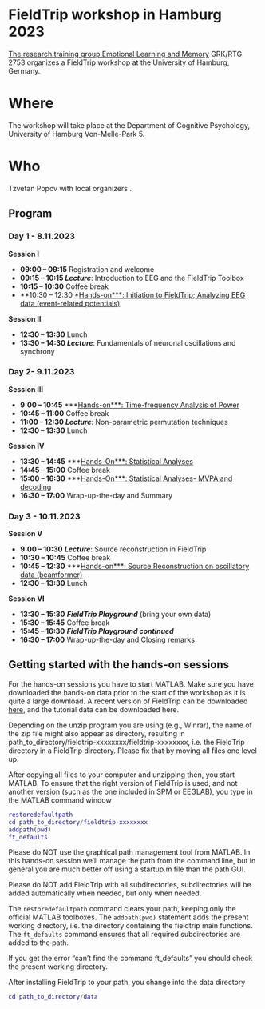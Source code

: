 # FieldTrip workshop in Hamburg 2023

[The research training group Emotional Learning and Memory](https://www.grk2753.uni-hamburg.de/) GRK/RTG 2753 organizes a FieldTrip workshop at the University of Hamburg, Germany.

# Where

The workshop will take place at the Department of Cognitive Psychology, University of Hamburg Von-Melle-Park 5.

# Who

Tzvetan Popov with local organizers .

## Program

### **Day 1 - 8.11.2023**

**Session I**

- **09:00 – 09:15** Registration and welcome
- **09:15 – 10:15 *Lecture***: Introduction to EEG and the FieldTrip Toolbox
- **10:15 – 10:30** Coffee break
- **10:30 – 12:30 *[Hands-on***: Initiation to FieldTrip; Analyzing EEG data (event-related potentials)](https://www.notion.so/9b48e6f48d824aa488b7cea8084a827c?pvs=21)

**Session II**

- **12:30 – 13:30** Lunch
- **13:30 – 14:30 *Lecture***: Fundamentals of neuronal oscillations and synchrony

### **Day 2- 9.11.2023**

**Session III**

- **9:00 – 10:45** ***[Hands-on***: Time-frequency Analysis of Power](https://www.notion.so/9b48e6f48d824aa488b7cea8084a827c?pvs=21)
- **10:45 – 11:00** Coffee break
- **11:00 – 12:30 *Lecture***: Non-parametric permutation techniques
- **12:30 – 13:30** Lunch

**Session IV**

- **13:30 – 14:45** ***[Hands-On***: Statistical Analyses](https://www.notion.so/9b48e6f48d824aa488b7cea8084a827c?pvs=21)
- **14:45 – 15:00** Coffee break
- **15:00 – 16:30** ***[Hands-On***: Statistical Analyses- MVPA and decoding](https://www.notion.so/9b48e6f48d824aa488b7cea8084a827c?pvs=21)
- **16:30 – 17:00** Wrap-up-the-day and Summary

### **Day 3 - 10.11.2023**

**Session V**

- **9:00 – 10:30** ***Lecture***: Source reconstruction in FieldTrip
- **10:30 – 10:45** Coffee break
- **10:45 – 12:30** ***[Hands-on***: Source Reconstruction on oscillatory data (beamformer)](https://www.notion.so/9b48e6f48d824aa488b7cea8084a827c?pvs=21)
- **12:30 – 13:30** Lunch

**Session VI**

- **13:30 – 15:30** ***FieldTrip Playground*** (bring your own data)
- **15:30 – 15:45** Coffee break
- **15:45 – 16:30** ***FieldTrip Playground continued***
- **16:30 – 17:00** Wrap-up-the-day and Closing remarks

## Getting started with the hands-on sessions

For the hands-on sessions you have to start MATLAB. Make sure you 
have downloaded the hands-on data prior to the start of the workshop as 
it is quite a large download. A recent version of FieldTrip can be 
downloaded [here](https://www.fieldtriptoolbox.org/download/), and the tutorial data can be downloaded here.

Depending on the unzip program you are using (e.g., Winrar), the 
name of the zip file might also appear as directory, resulting in 
path_to_directory/fieldtrip-xxxxxxxx/fieldtrip-xxxxxxxx, i.e. the 
FieldTrip directory in a FieldTrip directory. Please fix that by moving 
all files one level up.

After copying all files to your computer and unzipping then, you 
start MATLAB. To ensure that the right version of FieldTrip is used, and
 not another version (such as the one included in SPM or EEGLAB), you 
type in the MATLAB command window

```matlab
restoredefaultpath
cd path_to_directory/fieldtrip-xxxxxxxx
addpath(pwd)
ft_defaults
```

Please do NOT use the graphical path management tool from MATLAB. 
In this hands-on session we’ll manage the path from the command line, 
but in general you are much better off using a startup.m file than the 
path GUI.

Please do NOT add FieldTrip with all subdirectories, subdirectories
 will be added automatically when needed, but only when needed.

The `restoredefaultpath` command clears your path, keeping only the
official MATLAB toolboxes. The `addpath(pwd)` statement adds the
present working directory, i.e. the directory containing the fieldtrip
main functions. The `ft_defaults` command ensures that all required
subdirectories are added to the path.

If you get the error “can’t find the command ft_defaults” you should check the present working directory.

After installing FieldTrip to your path, you change into the data directory

```matlab
cd path_to_directory/data
```